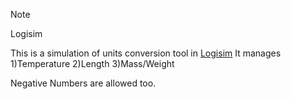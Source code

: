 >[!NOTE]
>Logisim

This is a simulation of units conversion tool in [Logisim](http://www.cburch.com/logisim/) It manages 1)Temperature 2)Length 3)Mass/Weight

Negative Numbers are allowed too.
